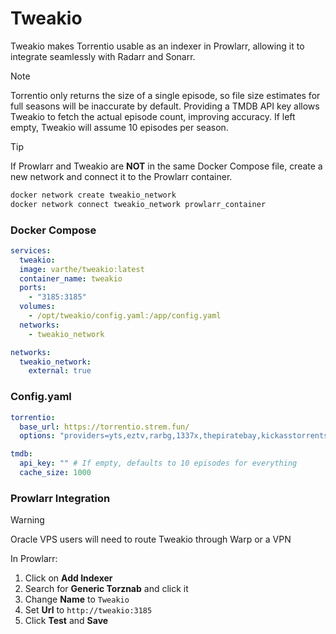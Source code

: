 # Tweakio

Tweakio makes Torrentio usable as an indexer in Prowlarr, allowing it to integrate seamlessly with Radarr and Sonarr.

> [!NOTE]
>Torrentio only returns the size of a single episode, so file size estimates for full seasons will be inaccurate by default. Providing a TMDB API key allows Tweakio to fetch the actual episode count, improving accuracy. If left empty, Tweakio will assume 10 episodes per season.

> [!TIP]
> If Prowlarr and Tweakio are **NOT** in the same Docker Compose file, create a new network and connect it to the Prowlarr container.
>
> ```bash
> docker network create tweakio_network
> docker network connect tweakio_network prowlarr_container
> ```

### Docker Compose

```yaml
services:
  tweakio:
  image: varthe/tweakio:latest
  container_name: tweakio
  ports:
    - "3185:3185"
  volumes:
    - /opt/tweakio/config.yaml:/app/config.yaml
  networks:
    - tweakio_network

networks:
  tweakio_network:
    external: true
```

### Config.yaml

```yaml
torrentio:
  base_url: https://torrentio.strem.fun/
  options: "providers=yts,eztv,rarbg,1337x,thepiratebay,kickasstorrents,torrentgalaxy,magnetdl,horriblesubs,nyaasi,tokyotosho,anidex|sort=qualitysize|qualityfilter=scr,cam"

tmdb:
  api_key: "" # If empty, defaults to 10 episodes for everything
  cache_size: 1000
```

### Prowlarr Integration
> [!WARNING]
> Oracle VPS users will need to route Tweakio through Warp or a VPN

In Prowlarr:

1. Click on **Add Indexer**
2. Search for **Generic Torznab** and click it
3. Change **Name** to `Tweakio`
4. Set **Url** to `http://tweakio:3185`
5. Click **Test** and **Save**

